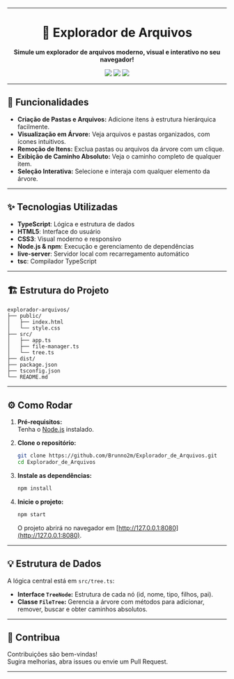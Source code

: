 

---

<div align="center">
  <h1>📁 Explorador de Arquivos</h1>
  <p>
    <strong>Simule um explorador de arquivos moderno, visual e interativo no seu navegador!</strong>
  </p>
  <img src="https://img.shields.io/badge/TypeScript-3178c6?style=for-the-badge&logo=typescript&logoColor=white" />
  <img src="https://img.shields.io/badge/HTML5-e34f26?style=for-the-badge&logo=html5&logoColor=white" />
  <img src="https://img.shields.io/badge/CSS3-1572b6?style=for-the-badge&logo=css3&logoColor=white" />
</div>

---

## 🚀 Funcionalidades

- **Criação de Pastas e Arquivos:** Adicione itens à estrutura hierárquica facilmente.
- **Visualização em Árvore:** Veja arquivos e pastas organizados, com ícones intuitivos.
- **Remoção de Itens:** Exclua pastas ou arquivos da árvore com um clique.
- **Exibição de Caminho Absoluto:** Veja o caminho completo de qualquer item.
- **Seleção Interativa:** Selecione e interaja com qualquer elemento da árvore.

---

## ✨ Tecnologias Utilizadas

- **TypeScript**: Lógica e estrutura de dados
- **HTML5**: Interface do usuário
- **CSS3**: Visual moderno e responsivo
- **Node.js & npm**: Execução e gerenciamento de dependências
- **live-server**: Servidor local com recarregamento automático
- **tsc**: Compilador TypeScript

---

## 🏗️ Estrutura do Projeto

```plaintext
explorador-arquivos/
├── public/
│   ├── index.html
│   └── style.css
├── src/
│   ├── app.ts
│   ├── file-manager.ts
│   └── tree.ts
├── dist/
├── package.json
├── tsconfig.json
└── README.md
```

---

## ⚙️ Como Rodar

1. **Pré-requisitos:**  
   Tenha o [Node.js](https://nodejs.org/) instalado.

2. **Clone o repositório:**
   ```bash
   git clone https://github.com/Brunno2m/Explorador_de_Arquivos.git
   cd Explorador_de_Arquivos
   ```

3. **Instale as dependências:**
   ```bash
   npm install
   ```

4. **Inicie o projeto:**
   ```bash
   npm start
   ```
   O projeto abrirá no navegador em [http://127.0.0.1:8080](http://127.0.0.1:8080).

---

## 💡 Estrutura de Dados

A lógica central está em `src/tree.ts`:

- **Interface `TreeNode`:** Estrutura de cada nó (id, nome, tipo, filhos, pai).
- **Classe `FileTree`:** Gerencia a árvore com métodos para adicionar, remover, buscar e obter caminhos absolutos.

---

## 🤝 Contribua

Contribuições são bem-vindas!  
Sugira melhorias, abra issues ou envie um Pull Request.

---



